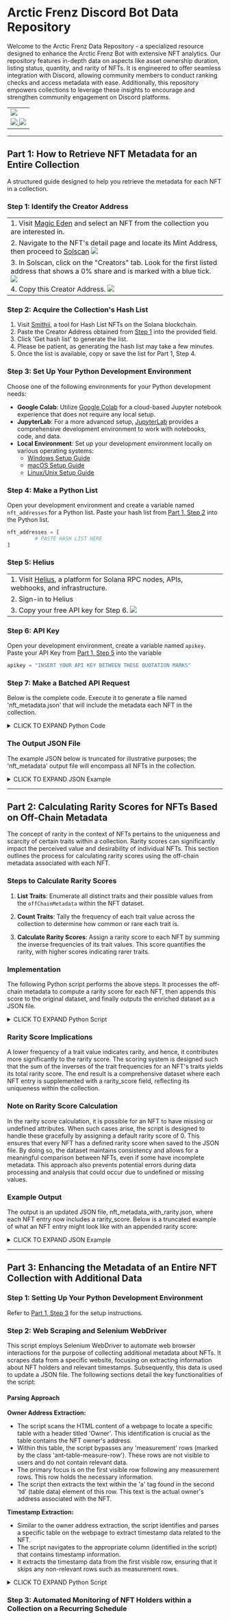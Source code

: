 # Arctic Frenz Discord Bot Data Repository

Welcome to the Arctic Frenz Data Repository - a specialized resource designed to enhance the Arctic Frenz Bot with extensive NFT analytics. Our repository features in-depth data on aspects like asset ownership duration, listing status, quantity, and rarity of NFTs. It is engineered to offer seamless integration with Discord, allowing community members to conduct ranking checks and access metadata with ease. Additionally, this repository empowers collections to leverage these insights to encourage and strengthen community engagement on Discord platforms.

<table align="center">
	<tr>
		<td>
			<img src="https://raw.githubusercontent.com/davidbeard741/arcticfrenz-data/main/images/IMG_3153.gif">
		</td>
	</tr>
	<tr>
		<td align="center">
			<a href="https://discord.gg/arcticfrenz">
				<img src="https://img.shields.io/badge/Discord-5865F2?style=for-the-badge&logo=discord&logoColor=white">
			</a>
			<a href="https://twitter.com/arcticfrenz">
				<img src="https://img.shields.io/badge/Twitter-1DA1F2?style=for-the-badge&logo=twitter&logoColor=white">
			</a> 
		</td>
	</tr>
</table>

---

## Part 1: How to Retrieve NFT Metadata for an Entire Collection

A structured guide designed to help you retrieve the metadata for each NFT in a collection.

### Step 1: Identify the Creator Address

<table align="center">
	<tr>
		<td>
			1. Visit <a href="https://magiceden.io">Magic Eden</a> and select an NFT from the collection you are interested in.
		</td>
	</tr>
	<tr>
		<td>
			2. Navigate to the NFT's detail page and locate its Mint Address, then proceed to <a href="https://solscan.io">Solscan</a>
			<img src="https://raw.githubusercontent.com/davidbeard741/arcticfrenz-data/main/images/3B369D54-BACD-4747-9AC7-9A5026257145.jpeg">
		</td>
	</tr>
	<tr>
		<td>
			3. In Solscan, click on the "Creators" tab. Look for the first listed address that shows a 0% share and is marked with a blue tick. 
			<img src="https://raw.githubusercontent.com/davidbeard741/arcticfrenz-data/main/images/0D636107-2D85-4DBD-849D-E19A2B647338.jpeg">
		</td>
	</tr>
	<tr>
		<td>
			4. Copy this Creator Address.
			<img src="https://raw.githubusercontent.com/davidbeard741/arcticfrenz-data/main/images/CC753005-3372-463E-97A9-D8E0710BC5A3.jpeg">
		</td>
	</tr> 
</table>

### Step 2: Acquire the Collection's Hash List

1. Visit <a href="https://tools.smithii.io/hashlist/solana">Smithii</a>, a tool for Hash List NFTs on the Solana blockchain.
2. Paste the Creator Address obtained from [Step 1](https://github.com/davidbeard741/arcticfrenz-data/blob/main/README.md#step-1-identify-the-creator-address) into the provided field.
3. Click 'Get hash list' to generate the list.
4. Please be patient, as generating the hash list may take a few minutes.
5. Once the list is available, copy or save the list for Part 1, Step 4.

### Step 3: Set Up Your Python Development Environment

Choose one of the following environments for your Python development needs:

- **Google Colab**: Utilize [Google Colab](https://colab.research.google.com) for a cloud-based Jupyter notebook experience that does not require any local setup.
- **JupyterLab**: For a more advanced setup, [JupyterLab](https://jupyter.org/) provides a comprehensive development environment to work with notebooks, code, and data.
- **Local Environment**: Set up your development environment locally on various operating systems:
  - [Windows Setup Guide](https://realpython.com/python-coding-setup-windows/)
  - [macOS Setup Guide](https://www.digitalocean.com/community/tutorials/how-to-install-python-3-and-set-up-a-local-programming-environment-on-macos)
  - [Linux/Unix Setup Guide](https://itsfoss.com/python-setup-linux/)

### Step 4: Make a Python List

Open your development environment and create a variable named `nft_addresses` for a Python list. Paste your hash list from [Part 1, Step 2](https://github.com/davidbeard741/arcticfrenz-data/blob/main/README.md#step-2-acquire-the-collections-hash-list) into the Python list.

```PYTHON
nft_addresses = [
         # PASTE HASH LIST HERE  
]
```

### Step 5: Helius

<table align="center">
	<tr>
		<td>
			1. Visit <a href="https://dev.helius.xyz/dashboard/app">Helius</a>, a platform for Solana RPC nodes, APIs, webhooks, and infrastructure.
		</td>
	</tr>
	<tr>
		<td>
			2. Sign-in to Helius 
		</td>
	</tr>
	<tr>
		<td>
			3. Copy your free API key for Step 6.
			<img src="https://raw.githubusercontent.com/davidbeard741/arcticfrenz-data/main/images/1C21909B-7CF4-41A9-B6A7-8655DF609006.jpeg">
		</td>
	</tr>
</table>

### Step 6: API Key 

Open your development environment, create a variable named `apikey`. Paste your API Key from [Part 1, Step 5](https://github.com/davidbeard741/arcticfrenz-data#step-5-helius) into the variable 

```PYTHON
apikey = "INSERT YOUR API KEY BETWEEN THESE QUOTATION MARKS"
```

### Step 7: Make a Batched API Request

Below is the complete code. Execute it to generate a file named 'nft_metadata.json' that will include the metadata each NFT in the collection.

<details>
  <summary>CLICK TO EXPAND Python Code</summary>

```PYTHON
import requests
import json


nft_addresses = [
         # PASTE HASH LIST HERE  
]

apikey = "INSERT YOUR API KEY BETWEEN THESE QUOTATION MARKS"

url = f"https://api.helius.xyz/v0/token-metadata?api-key={apikey}"

def get_metadata(nft_addresses):
    batch_size = 80
    all_data = []

    for i in range(0, len(nft_addresses), batch_size):
        batch_addresses = nft_addresses[i:i + batch_size]
        payload = {
            "mintAccounts": batch_addresses,
            "includeOffChain": True,
            "disableCache": False
        }
        headers = {
            'Content-Type': 'application/json',
        }
        response = requests.post(url, headers=headers, json=payload)
        if response.status_code == 200:
            batch_data = response.json()
            all_data.extend(batch_data)
            print(f"Batch {i // batch_size + 1} successfully retrieved.")
        else:
            print(f"Failed to retrieve metadata for batch {i // batch_size + 1}: {response.status_code}")
            print("Error message:", response.text)

    with open('nft_metadata.json', 'w') as file:
        json.dump(all_data, file, indent=4)
        print("All metadata written to nft_metadata.json")

get_metadata(nft_addresses)
```
</details>

### The Output JSON File

The example JSON below is truncated for illustrative purposes; the 'nft_metadata' output file will encompass all NFTs in the collection.

<details>
  <summary>CLICK TO EXPAND JSON Example</summary>

```JSON 
[
    {
        "account": "DYTo4wYJDA2tRkD3kMzthDY3rrnyWMgSFrBc3TtiSjQq",
        "onChainAccountInfo": {
            "accountInfo": {
                "key": "DYTo4wYJDA2tRkD3kMzthDY3rrnyWMgSFrBc3TtiSjQq",
                "isSigner": false,
                "isWritable": false,
                "lamports": 1461600,
                "data": {
                    "parsed": {
                        "info": {
                            "decimals": 0,
                            "freezeAuthority": "62q7i8DMds7SAPSjnShQKHjacZd29421XH4qnNad5xGK",
                            "isInitialized": true,
                            "mintAuthority": "62q7i8DMds7SAPSjnShQKHjacZd29421XH4qnNad5xGK",
                            "supply": "1"
                        },
                        "type": "mint"
                    },
                    "program": "TokenkegQfeZyiNwAJbNbGKPFXCWuBvf9Ss623VQ5DA",
                    "space": 82
                },
                "owner": "TokenkegQfeZyiNwAJbNbGKPFXCWuBvf9Ss623VQ5DA",
                "executable": false,
                "rentEpoch": 361
            },
            "error": ""
        },
        "onChainMetadata": {
            "metadata": {
                "tokenStandard": "NonFungible",
                "key": "MetadataV1",
                "updateAuthority": "6DMG9hv3eR8BXKH79sXGyQtfRSxXfNrkHEdc6nCsEjVK",
                "mint": "DYTo4wYJDA2tRkD3kMzthDY3rrnyWMgSFrBc3TtiSjQq",
                "data": {
                    "name": "Arctic Fox #41",
                    "symbol": "AFAF",
                    "uri": "https://m5brw73kei7uoysb7gxdomaxbdqobnz27j65nrq7ohbpgrktfjmq.arweave.net/Z0Mbf2oiP0diQfmuNzAXCODgtzr6fdbGH3HC80VTKlk",
                    "sellerFeeBasisPoints": 1500,
                    "creators": [
                        {
                            "address": "79iAsPyGDhQ7Sw5HcSkhYX9b3tzXp4phxjfPdo9xkmx1",
                            "verified": true,
                            "share": 0
                        },
                        {
                            "address": "2wBMxuAYKiVjQFGB48bhHPexNRyeHcDN1aaYT4WYv5r5",
                            "verified": true,
                            "share": 54
                        },
                        {
                            "address": "8XzUgMAhFZWERytRDNVBdL95LL5Ftox72EiSNzTu63QS",
                            "verified": true,
                            "share": 46
                        }
                    ]
                },
                "primarySaleHappened": true,
                "isMutable": true,
                "editionNonce": 255,
                "uses": {
                    "useMethod": "",
                    "remaining": 0,
                    "total": 0
                },
                "collection": {
                    "key": "EFjksSb2b897hvxuHXrnVoE2y66iufiJxtDSgFJZYQna",
                    "verified": true
                },
                "collectionDetails": null
            },
            "error": ""
        },
        "offChainMetadata": {
            "metadata": {
                "attributes": [
                    {
                        "traitType": "Arctic Animal",
                        "value": "Fox"
                    },
                    {
                        "traitType": "Endangered",
                        "value": "No"
                    },
                    {
                        "traitType": "Paw",
                        "value": "Left-Up"
                    },
                    {
                        "traitType": "Eyes",
                        "value": "Heterochromia"
                    },
                    {
                        "traitType": "Mouth",
                        "value": "Blep"
                    }
                ],
                "description": "An exclusive family, 69 #SolanaNFTs per collection. Liquidity adding for rewarding #ArcticFrenz.",
                "image": "https://arweave.net/p5C032iu3UQ4Lpr5cTNlcW8bVDrcVd872QChc3z8J-4?ext=png",
                "name": "Arctic Fox #41",
                "properties": {
                    "category": null,
                    "creators": [
                        {
                            "address": "2wBMxuAYKiVjQFGB48bhHPexNRyeHcDN1aaYT4WYv5r5",
                            "share": 54
                        },
                        {
                            "address": "8XzUgMAhFZWERytRDNVBdL95LL5Ftox72EiSNzTu63QS",
                            "share": 46
                        }
                    ],
                    "files": [
                        {
                            "type": "image/png",
                            "uri": "40.png"
                        }
                    ]
                },
                "sellerFeeBasisPoints": 1500,
                "symbol": "AFAF"
            },
            "uri": "https://m5brw73kei7uoysb7gxdomaxbdqobnz27j65nrq7ohbpgrktfjmq.arweave.net/Z0Mbf2oiP0diQfmuNzAXCODgtzr6fdbGH3HC80VTKlk",
            "error": ""
        },
        "legacyMetadata": null
    },
    {
      "_comment": "The file has been truncated for this example; the output JSON file nft_metadata will contain all NFTs in the collection",
    }
]
```
</details>

---

## Part 2: Calculating Rarity Scores for NFTs Based on Off-Chain Metadata

The concept of rarity in the context of NFTs pertains to the uniqueness and scarcity of certain traits within a collection. Rarity scores can significantly impact the perceived value and desirability of individual NFTs. This section outlines the process for calculating rarity scores using the off-chain metadata associated with each NFT.

### Steps to Calculate Rarity Scores

1. **List Traits**: Enumerate all distinct traits and their possible values from the `offChainMetadata` within the NFT dataset.
   
2. **Count Traits**: Tally the frequency of each trait value across the collection to determine how common or rare each trait is.

3. **Calculate Rarity Scores**: Assign a rarity score to each NFT by summing the inverse frequencies of its trait values. This score quantifies the rarity, with higher scores indicating rarer traits.

### Implementation

The following Python script performs the above steps. It processes the off-chain metadata to compute a rarity score for each NFT, then appends this score to the original dataset, and finally outputs the enriched dataset as a JSON file.

<details>
  <summary>CLICK TO EXPAND Python Script</summary>
	
```python
import json
import pandas as pd

# Define a function to compute the rarity score based on trait counts
def calculate_rarity_score(attributes, trait_counts_df):
    # The rarity score is the sum of inverses of trait counts
    score = sum(1 / trait_counts_df[(trait_counts_df['traitType'] == attr['traitType']) & 
                                    (trait_counts_df['value'] == attr['value'])]['count'].values[0]
                for attr in attributes if len(trait_counts_df[(trait_counts_df['traitType'] == attr['traitType']) & 
                                                              (trait_counts_df['value'] == attr['value'])]) > 0)
    return score

# Load the JSON data
file_path = 'nft_metadata.json'
with open(file_path, 'r') as file:
    nft_metadata = json.load(file)

# Normalize the data into a flat table
nft_df = pd.json_normalize(nft_metadata)

# Prepare the trait values and counts
attributes_list = nft_df.dropna(subset=['offChainMetadata.metadata.attributes'])['offChainMetadata.metadata.attributes'].tolist()
attributes_flat_list = [attr for sublist in attributes_list for attr in sublist]
attributes_df = pd.DataFrame(attributes_flat_list)
trait_counts = attributes_df.groupby(['traitType', 'value']).size().reset_index(name='count')

# Compute rarity scores for each NFT
nft_df['rarity_score'] = nft_df['offChainMetadata.metadata.attributes'].apply(
    lambda attrs: calculate_rarity_score(attrs, trait_counts) if isinstance(attrs, list) else None
)

# Append the rarity scores to the original data
for i, record in enumerate(nft_metadata):
    rarity_score = nft_df.loc[i, 'rarity_score']
    record['rarity_score'] = rarity_score if pd.notnull(rarity_score) else 0

# Save the enriched data to a new JSON file
updated_file_path = 'nft_metadata_with_rarity.json'
with open(updated_file_path, 'w') as file:
    json.dump(nft_metadata, file, indent=4)

print(f"Updated JSON file saved to {updated_file_path}")
```
</details>

### Rarity Score Implications
A lower frequency of a trait value indicates rarity, and hence, it contributes more significantly to the rarity score. The scoring system is designed such that the sum of the inverses of the trait frequencies for an NFT's traits yields its total rarity score. The end result is a comprehensive dataset where each NFT entry is supplemented with a rarity_score field, reflecting its uniqueness within the collection.

### Note on Rarity Score Calculation

In the rarity score calculation, it is possible for an NFT to have missing or undefined attributes. When such cases arise, the script is designed to handle these gracefully by assigning a default rarity score of 0. This ensures that every NFT has a defined rarity score when saved to the JSON file. By doing so, the dataset maintains consistency and allows for a meaningful comparison between NFTs, even if some have incomplete metadata. This approach also prevents potential errors during data processing and analysis that could occur due to undefined or missing values.

### Example Output
The output is an updated JSON file, nft_metadata_with_rarity.json, where each NFT entry now includes a rarity_score. Below is a truncated example of what an NFT entry might look like with an appended rarity score:

<details>
  <summary>CLICK TO EXPAND JSON Example</summary>

```JSON
[
    {
        "account": "DYTo4wYJDA2tRkD3kMzthDY3rrnyWMgSFrBc3TtiSjQq",
        "onChainAccountInfo": {
            "accountInfo": {
                "key": "DYTo4wYJDA2tRkD3kMzthDY3rrnyWMgSFrBc3TtiSjQq",
                "isSigner": false,
                "isWritable": false,
                "lamports": 1461600,
                "data": {
                    "parsed": {
                        "info": {
                            "decimals": 0,
                            "freezeAuthority": "62q7i8DMds7SAPSjnShQKHjacZd29421XH4qnNad5xGK",
                            "isInitialized": true,
                            "mintAuthority": "62q7i8DMds7SAPSjnShQKHjacZd29421XH4qnNad5xGK",
                            "supply": "1"
                        },
                        "type": "mint"
                    },
                    "program": "TokenkegQfeZyiNwAJbNbGKPFXCWuBvf9Ss623VQ5DA",
                    "space": 82
                },
                "owner": "TokenkegQfeZyiNwAJbNbGKPFXCWuBvf9Ss623VQ5DA",
                "executable": false,
                "rentEpoch": 361
            },
            "error": ""
        },
        "onChainMetadata": {
            "metadata": {
                "tokenStandard": "NonFungible",
                "key": "MetadataV1",
                "updateAuthority": "6DMG9hv3eR8BXKH79sXGyQtfRSxXfNrkHEdc6nCsEjVK",
                "mint": "DYTo4wYJDA2tRkD3kMzthDY3rrnyWMgSFrBc3TtiSjQq",
                "data": {
                    "name": "Arctic Fox #41",
                    "symbol": "AFAF",
                    "uri": "https://m5brw73kei7uoysb7gxdomaxbdqobnz27j65nrq7ohbpgrktfjmq.arweave.net/Z0Mbf2oiP0diQfmuNzAXCODgtzr6fdbGH3HC80VTKlk",
                    "sellerFeeBasisPoints": 1500,
                    "creators": [
                        {
                            "address": "79iAsPyGDhQ7Sw5HcSkhYX9b3tzXp4phxjfPdo9xkmx1",
                            "verified": true,
                            "share": 0
                        },
                        {
                            "address": "2wBMxuAYKiVjQFGB48bhHPexNRyeHcDN1aaYT4WYv5r5",
                            "verified": true,
                            "share": 54
                        },
                        {
                            "address": "8XzUgMAhFZWERytRDNVBdL95LL5Ftox72EiSNzTu63QS",
                            "verified": true,
                            "share": 46
                        }
                    ]
                },
                "primarySaleHappened": true,
                "isMutable": true,
                "editionNonce": 255,
                "uses": {
                    "useMethod": "",
                    "remaining": 0,
                    "total": 0
                },
                "collection": {
                    "key": "EFjksSb2b897hvxuHXrnVoE2y66iufiJxtDSgFJZYQna",
                    "verified": true
                },
                "collectionDetails": null
            },
            "error": ""
        },
        "offChainMetadata": {
            "metadata": {
                "attributes": [
                    {
                        "traitType": "Arctic Animal",
                        "value": "Fox"
                    },
                    {
                        "traitType": "Endangered",
                        "value": "No"
                    },
                    {
                        "traitType": "Paw",
                        "value": "Left-Up"
                    },
                    {
                        "traitType": "Eyes",
                        "value": "Heterochromia"
                    },
                    {
                        "traitType": "Mouth",
                        "value": "Blep"
                    }
                ],
                "description": "An exclusive family, 69 #SolanaNFTs per collection. Liquidity adding for rewarding #ArcticFrenz.",
                "image": "https://arweave.net/p5C032iu3UQ4Lpr5cTNlcW8bVDrcVd872QChc3z8J-4?ext=png",
                "name": "Arctic Fox #41",
                "properties": {
                    "category": null,
                    "creators": [
                        {
                            "address": "2wBMxuAYKiVjQFGB48bhHPexNRyeHcDN1aaYT4WYv5r5",
                            "share": 54
                        },
                        {
                            "address": "8XzUgMAhFZWERytRDNVBdL95LL5Ftox72EiSNzTu63QS",
                            "share": 46
                        }
                    ],
                    "files": [
                        {
                            "type": "image/png",
                            "uri": "40.png"
                        }
                    ]
                },
                "sellerFeeBasisPoints": 1500,
                "symbol": "AFAF"
            },
            "uri": "https://m5brw73kei7uoysb7gxdomaxbdqobnz27j65nrq7ohbpgrktfjmq.arweave.net/Z0Mbf2oiP0diQfmuNzAXCODgtzr6fdbGH3HC80VTKlk",
            "error": ""
        },
        "legacyMetadata": null,
        "rarity_score": 0.1473389390210555
    },
    {
      "_comment": "The file has been truncated for this example; the output JSON file nft_metadata_with_rarity will contain all NFTs in the collection with their rarity_score",
    }
]

```
</details>

---

## Part 3: Enhancing the Metadata of an Entire NFT Collection with Additional Data

### Step 1: Setting Up Your Python Development Environment

Refer to [Part 1, Step 3](https://github.com/davidbeard741/arcticfrenz-data#step-3-set-up-your-python-development-environment) for the setup instructions.

### Step 2: Web Scraping and Selenium WebDriver

This script employs Selenium WebDriver to automate web browser interactions for the purpose of collecting additional metadata about NFTs. It scrapes data from a specific website, focusing on extracting information about NFT holders and relevant timestamps. Subsequently, this data is used to update a JSON file. The following sections detail the key functionalities of the script:

#### Parsing Approach

**Owner Address Extraction:**
- The script scans the HTML content of a webpage to locate a specific table with a header titled 'Owner'. This identification is crucial as the table contains the NFT owner's address.
- Within this table, the script bypasses any 'measurement' rows (marked by the class 'ant-table-measure-row'). These rows are not visible to users and do not contain relevant data.
- The primary focus is on the first visible row following any measurement rows. This row holds the necessary information.
- The script then extracts the text within the 'a' tag found in the second 'td' (table data) element of this row. This text is the actual owner's address associated with the NFT.

**Timestamp Extraction:**
- Similar to the owner address extraction, the script identifies and parses a specific table on the webpage to extract timestamp data related to the NFT.
- The script navigates to the appropriate column (identified in the script) that contains timestamp information.
- It extracts the timestamp data from the first visible row, ensuring that it skips any non-relevant rows such as measurement rows.

<details>
  <summary>CLICK TO EXPAND Python Script</summary>

```shell
!apt update

!apt install chromium-chromedriver

!pip install selenium

!wget https://dl.google.com/linux/direct/google-chrome-stable_current_amd64.deb && apt install ./google-chrome-stable_current_amd64.deb
```


```shell
!Service('/usr/bin/chromedriver')
```


```python
import json
import random
import time
import logging
import sys
from bs4 import BeautifulSoup
from selenium import webdriver
from selenium.webdriver.common.by import By
from selenium.webdriver.common.keys import Keys
from selenium.webdriver.support.ui import WebDriverWait
from selenium.webdriver.support import expected_conditions as EC
from selenium.common.exceptions import TimeoutException
from selenium.webdriver.common.action_chains import ActionChains
import psutil


for handler in logging.root.handlers[:]:
    logging.root.removeHandler(handler)

logging.basicConfig(level=logging.INFO,
                    format='%(asctime)s - %(levelname)s - %(message)s')

file_handler = logging.FileHandler('logfile.log')
file_handler.setLevel(logging.INFO)
file_handler.setFormatter(logging.Formatter('%(asctime)s - %(levelname)s - %(message)s'))

stream_handler = logging.StreamHandler(sys.stdout)
stream_handler.setLevel(logging.INFO)
stream_handler.setFormatter(logging.Formatter('%(asctime)s - %(levelname)s - %(message)s'))

logger = logging.getLogger()
logger.addHandler(file_handler)
logger.addHandler(stream_handler)


FILE_ADDRESS = 'address.html'
FILE_TIME = 'time.html'


def kill_chrome_and_chromedriver():
    for proc in psutil.process_iter():
        if 'chrome' in proc.name().lower() or 'chromedriver' in proc.name().lower():
            try:
                proc.kill()
            except (psutil.NoSuchProcess, psutil.AccessDenied, psutil.ZombieProcess):
                pass


def driversetup():
    options = webdriver.ChromeOptions()
    options.add_argument("user-data-dir=selenium")
    options.add_argument('--headless')
    options.add_argument('--no-sandbox')
    options.add_argument('--disable-dev-shm-usage')
    options.add_argument("--disable-gpu")
    options.add_argument("--remote-debugging-port=9222")
    options.add_argument("lang=en-US")
    options.add_argument("location=US")
    options.add_argument(f"--window-size={1920},{1080}")
    options.add_argument("disable-infobars")
    options.add_argument("--disable-extensions")
    options.add_argument("--incognito")
    options.add_argument("--disable-blink-features=AutomationControlled")

    user_agents = [
        "Mozilla/5.0 (Windows NT 10.0; Win64; x64) AppleWebKit/537.36 (KHTML, like Gecko) Chrome/100.0.4896.127 Safari/537.36",
        "Mozilla/5.0 (Windows NT 10.0; Win64; x64) AppleWebKit/537.36 (KHTML, like Gecko) Chrome/74.0.3729.169 Safari/537.36",
        "Mozilla/5.0 (X11; Linux x86_64) AppleWebKit/537.36 (KHTML, like Gecko) Chrome/100.0.4896.127 Safari/537.36",
        "Mozilla/5.0 (X11; Linux x86_64) AppleWebKit/537.36 (KHTML, like Gecko) Chrome/74.0.3729.169 Safari/537.36"
    ]
    selected_user_agent = random.choice(user_agents)
    options.add_argument(f"user-agent={selected_user_agent}")

    caps = webdriver.DesiredCapabilities.CHROME
    caps['goog:loggingPrefs'] = {'browser': 'ALL'}
    service = webdriver.chrome.service.Service('/usr/bin/chromedriver')
    driver = webdriver.Chrome(options=options)
    driver.execute_cdp_cmd("Network.clearBrowserCookies", {})
    driver.execute_cdp_cmd("Network.setExtraHTTPHeaders", {"headers": {"Referer": "https://www.google.com/"}})
    driver.execute_script("Object.defineProperty(navigator, 'webdriver', {get: () => undefined});")
    return driver


def simulate_human_interaction(driver):
    action = ActionChains(driver)
    body_element = driver.find_element(By.TAG_NAME, 'body')
    for _ in range(random.randint(1, 3)):
        action.send_keys_to_element(body_element, Keys.PAGE_DOWN).perform()
        random_sleep(0.5, 1.0)
        action.send_keys_to_element(body_element, Keys.PAGE_UP).perform()
        random_sleep(0.5, 1.0)
    action.move_to_element(body_element).perform()
    random_sleep(0.5, 1.0)
    action.move_by_offset(random.randint(0, 100), random.randint(0, 100)).perform()
    random_sleep(0.5, 1.0)


def random_sleep(min_seconds, max_seconds):
    time.sleep(random.uniform(min_seconds, max_seconds))


def extract_owner_address_from_file(file_address):
    try:
        with open(file_address, 'r') as file:
            html_content = file.read()
        soup = BeautifulSoup(html_content, 'html.parser')
        tables = soup.find_all("table")

        for table in tables:
            if table.find("th", {"title": "Owner"}):
                visible_rows = table.select("tbody tr:not(.ant-table-measure-row)")
                if visible_rows:
                    owner_address_element = visible_rows[0].select_one("td:nth-of-type(2) a")
                    if owner_address_element:
                        address = owner_address_element.text.strip()
                        logging.info(f"Owner address found: {address}")
                        return address
                    else:
                        logging.error("Owner address not found in the table.")
                        return "Owner address not found"
                else:
                    logging.error("No visible rows found in the owner table.")
                    return "No visible rows found in the owner table"
    except Exception as e:
        logging.error(f"Error while extracting owner address: {e}")
        return f"Error: {e}"


def extract_time_from_file(file_time):
    try:
        with open(file_time, 'r') as file:
            html_content = file.read()

        soup = BeautifulSoup(html_content, 'html.parser')
        time_column_index = 3

        for table in soup.find_all("table"):
            visible_rows = table.select("tbody tr:not(.ant-table-measure-row)")
            if visible_rows:
                time_cell = visible_rows[0].select_one(f"td:nth-of-type({time_column_index})")
                if time_cell:
                    hold_time = time_cell.text.strip()
                    logging.info(f"Hold Time found: {hold_time}")
                    return hold_time
                else:
                    logging.error("Time not found in the table.")
                    return "n/a"
            else:
                logging.error("No visible rows found in the time table.")
                return "No visible rows found in the time table"

    except Exception as e:
        logging.error(f"Error while extracting hold time: {e}")
        return f"Error: {e}"


def getholderaddress(url_holder, driver):
    wait = WebDriverWait(driver, timeout=10)
    driver.get(url_holder)
    driver.implicitly_wait(5)

    try:
        wait.until(EC.element_to_be_clickable((By.TAG_NAME, 'a')))
        logging.info("Clickable <a> element found on url_holder.")
    except TimeoutException:
        logging.error("No clickable <a> element found within the given time frame on url_holder.")
    
    simulate_human_interaction(driver)

    try:
        wait.until(EC.presence_of_element_located((By.ID, 'root')))
        root_html = driver.find_element(By.ID, 'root').get_attribute('outerHTML')
        with open(FILE_ADDRESS, 'w') as file:
            file.write(root_html)
        solana_address = extract_owner_address_from_file(FILE_ADDRESS)
        logging.info(f"Holder Address: {solana_address}")
    except TimeoutException:
        logging.error("Timed out waiting for page to load")
        solana_address = "Error: Page did not load properly"
    except Exception as e:
        logging.error(f"An error occurred: {e}")
        solana_address = "Error: Unexpected issue occurred"

    return solana_address


def getholdertime(url_time, driver):
    wait = WebDriverWait(driver, timeout=10)
    driver.get(url_time)
    driver.implicitly_wait(5)

    try:
        wait.until(EC.element_to_be_clickable((By.TAG_NAME, 'a')))
        logging.info("Clickable <a> element found on url_time.")
    except TimeoutException:
        logging.error("No clickable <a> element found within the given time frame on url_time.")
    

    simulate_human_interaction(driver)

    try:
        time_column = wait.until(EC.element_to_be_clickable((By.XPATH, '//span[@class="sc-kDvujY dxDyul" and text()="Time"]')))
        time_column.click()
        driver.implicitly_wait(1)
        simulate_human_interaction(driver)
        root_html = driver.find_element(By.TAG_NAME, 'body').get_attribute('outerHTML')
        with open(FILE_TIME, 'w') as file:
            file.write(root_html)
        hold_time = extract_time_from_file(FILE_TIME)
        logging.info(f"Hold Time: {hold_time}")
    except TimeoutException:
        logging.error("Timed out waiting for page to load or element to be clickable")
        hold_time = "Error: Timed out"
    except Exception as e:
        logging.error(f"An error occurred: {e}")
        hold_time = "Error: Unexpected issue occurred"
    finally:
        driver.close()

    return hold_time


def process_item(item, driver):
    account = item.get('account')
    if not account:
        logging.info("Account information not found in the item.")
        return

    url_holder = f"https://solscan.io/token/{account}#holders"
    url_time = f"https://solscan.io/token/{account}"

    try:
        solana_address = getholderaddress(url_holder, driver)
        hold_time = getholdertime(url_time, driver)
        update_json_data(item, solana_address, hold_time)
        logging.info(f"Successfully processed account {account}.")
    except Exception as e:
        logging.error(f"Error processing {account}: {e}")


def update_json_data(item, solana_address, hold_time):
    item['holder data'] = [{"holder": solana_address}, {"time": hold_time}]


def main():
    kill_chrome_and_chromedriver()
    with open('nft_metadata_with_rarity.json', 'r') as file:
        nft_metadata = json.load(file)

    for item in nft_metadata:
        driver = driversetup()
        try:
            process_item(item, driver)
        except Exception as e:
            logging.error(f"Error processing item with account {item.get('account', 'Unknown')}: {e}")
        finally:
            driver.quit()

    with open('nft_metadata_with_rarity_and_holder_data.json', 'w') as file:
        json.dump(nft_metadata, file, indent=4)


if __name__ == '__main__':
    main()
```

Example Output:

```json
[
  {
    "account": "DYTo4wYJDA2tRkD3kMzthDY3rrnyWMgSFrBc3TtiSjQq",
    "onChainAccountInfo": {
      "accountInfo": {
        "key": "DYTo4wYJDA2tRkD3kMzthDY3rrnyWMgSFrBc3TtiSjQq",
        "isSigner": false,
        "isWritable": false,
        "lamports": 1461600,
        "data": {
          "parsed": {
            "info": {
              "decimals": 0,
              "freezeAuthority": "62q7i8DMds7SAPSjnShQKHjacZd29421XH4qnNad5xGK",
              "isInitialized": true,
              "mintAuthority": "62q7i8DMds7SAPSjnShQKHjacZd29421XH4qnNad5xGK",
              "supply": "1"
            },
            "type": "mint"
          },
          "program": "TokenkegQfeZyiNwAJbNbGKPFXCWuBvf9Ss623VQ5DA",
          "space": 82
        },
        "owner": "TokenkegQfeZyiNwAJbNbGKPFXCWuBvf9Ss623VQ5DA",
        "executable": false,
        "rentEpoch": 361
      },
      "error": ""
    },
    "onChainMetadata": {
      "metadata": {
        "tokenStandard": "NonFungible",
        "key": "MetadataV1",
        "updateAuthority": "6DMG9hv3eR8BXKH79sXGyQtfRSxXfNrkHEdc6nCsEjVK",
        "mint": "DYTo4wYJDA2tRkD3kMzthDY3rrnyWMgSFrBc3TtiSjQq",
        "data": {
          "name": "Arctic Fox #41",
          "symbol": "AFAF",
          "uri": "https://m5brw73kei7uoysb7gxdomaxbdqobnz27j65nrq7ohbpgrktfjmq.arweave.net/Z0Mbf2oiP0diQfmuNzAXCODgtzr6fdbGH3HC80VTKlk",
          "sellerFeeBasisPoints": 1500,
          "creators": [
            {
              "address": "79iAsPyGDhQ7Sw5HcSkhYX9b3tzXp4phxjfPdo9xkmx1",
              "verified": true,
              "share": 0
            },
            {
              "address": "2wBMxuAYKiVjQFGB48bhHPexNRyeHcDN1aaYT4WYv5r5",
              "verified": true,
              "share": 54
            },
            {
              "address": "8XzUgMAhFZWERytRDNVBdL95LL5Ftox72EiSNzTu63QS",
              "verified": true,
              "share": 46
            }
          ]
        },
        "primarySaleHappened": true,
        "isMutable": true,
        "editionNonce": 255,
        "uses": {
          "useMethod": "",
          "remaining": 0,
          "total": 0
        },
        "collection": {
          "key": "EFjksSb2b897hvxuHXrnVoE2y66iufiJxtDSgFJZYQna",
          "verified": true
        },
        "collectionDetails": null
      },
      "error": ""
    },
    "offChainMetadata": {
      "metadata": {
        "attributes": [
          {
            "traitType": "Arctic Animal",
            "value": "Fox"
          },
          {
            "traitType": "Endangered",
            "value": "No"
          },
          {
            "traitType": "Paw",
            "value": "Left-Up"
          },
          {
            "traitType": "Eyes",
            "value": "Heterochromia"
          },
          {
            "traitType": "Mouth",
            "value": "Blep"
          }
        ],
        "description": "An exclusive family, 69 #SolanaNFTs per collection. Liquidity adding for rewarding #ArcticFrenz.",
        "image": "https://arweave.net/p5C032iu3UQ4Lpr5cTNlcW8bVDrcVd872QChc3z8J-4?ext=png",
        "name": "Arctic Fox #41",
        "properties": {
          "category": null,
          "creators": [
            {
              "address": "2wBMxuAYKiVjQFGB48bhHPexNRyeHcDN1aaYT4WYv5r5",
              "share": 54
            },
            {
              "address": "8XzUgMAhFZWERytRDNVBdL95LL5Ftox72EiSNzTu63QS",
              "share": 46
            }
          ],
          "files": [
            {
              "type": "image/png",
              "uri": "40.png"
            }
          ]
        },
        "sellerFeeBasisPoints": 1500,
        "symbol": "AFAF"
      },
      "uri": "https://m5brw73kei7uoysb7gxdomaxbdqobnz27j65nrq7ohbpgrktfjmq.arweave.net/Z0Mbf2oiP0diQfmuNzAXCODgtzr6fdbGH3HC80VTKlk",
      "error": ""
    },
    "legacyMetadata": null,
    "rarity_score": 0.1473389390210555,
    "holders": [
      {
        "holder": "Ar3Tqj2DVr2WoLmKmGSaFo17Quh33zKWeCMUibKzrgk3"
      }
    ]
  },
  {
    "_comment": "The file has been truncated for this example; the output JSON file nft_metadata_with_rarity_and_holders will contain all NFTs in the collection with their the holder's public key.",
  }
]
```

</details>

### Step 3: Automated Monitoring of NFT Holders within a Collection on a Recurring Schedule
